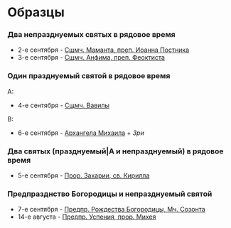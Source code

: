 
# Образцы 

### Два непразднуемых святых в рядовое время

- 2-е сентября - [Сщмч. Маманта, преп. Иоанна Постника](../../09_september/02_EUR.ru.md)
- 3-е сентября - [Сщмч. Анфима, преп. Феоктиста](../../09_september/03_EUR.ru.md)

### Один празднуемый святой в рядовое время 

A:
- 4-е сентября - [Сщмч. Вавилы](../../09_september/04_EUR.ru.md)

B:
- 6-е сентября - [Архангела Михаила](../../09_september/06_EUR.ru.md) + *Зри*

### Два святых (празднуемый|A и непразднуемый) в рядовое время 

- 5-е сентября - [Прор. Захарии, св. Кирилла](../../09_september/05_EUR.ru.md)

### Предпразднство Богородицы и непразднуемый святой 

- 7-е сентября - [Предпр. Рождества Богородицы, Мч. Созонта](../../09_september/07_EUR.ru.md)
- 14-е августа - [Предпр. Успения, прор. Михея](../../08_august/14_EUR.ru.md)